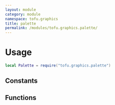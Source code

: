 ```yaml
---
layout: module
category: module
namespace: tofu.graphics
title: palette
permalink: /modules/tofu.graphics.palette/
---
```

# Usage

```lua
local Palette = require("tofu.graphics.palette")
```

## Constants

## Functions
